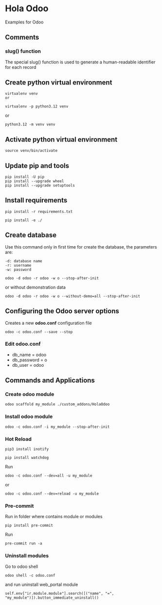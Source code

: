 # Hola Odoo

Examples for Odoo

## Comments
### slug() function
The special slug() function is used to generate a human-readable identifier for each record

## Create python virtual environment
```
virtualenv venv
or
```
```
virtualenv -p python3.12 venv
```
or
```
python3.12 -m venv venv
```
## Activate python virtual environment
```
source venv/bin/activate
```
## Update pip and tools
```
pip install -U pip
pip install --upgrade wheel
pip install --upgrade setuptools
```
## Install requirements
```
pip install -r requirements.txt
```
```
pip install -e ./
```
## Create database

Use this command only in first time for create the database, the parameters are:

    -d: database name
    -r: username
    -w: password
```
odoo -d odoo -r odoo -w o --stop-after-init
```
or without demonstration data
```
odoo -d odoo -r odoo -w o --without-demo=all --stop-after-init
```
## Configuring the Odoo server options
Creates a new **odoo.conf** configuration file
```
odoo -c odoo.conf --save --stop
```
### Edit **odoo.conf**
  * db_name = odoo
  * db_password = o
  * db_user = odoo

## Commands and Applications
### Create odoo module
```
odoo scaffold my_module ./custom_addons/HolaOdoo
```
### Install odoo module
```
odoo -c odoo.conf -i my_module --stop-after-init
```
### Hot Reload
```
pip3 install inotify
```
```
pip install watchdog
```
Run
```
odoo -c odoo.conf --dev=all -u my_module
```
or
```
odoo -c odoo.conf --dev=reload -u my_module 
```
### Pre-commit
Run in folder where contains module or modules
```
pip install pre-commit
```
Run
```
pre-commit run -a
```
### Uninstall modules
Go to odoo shell
```
odoo shell -c odoo.conf
```
and run uninstall web_portal module
```
self.env["ir.module.module"].search([("name", "=", "my_module")]).button_immediate_uninstall()
```